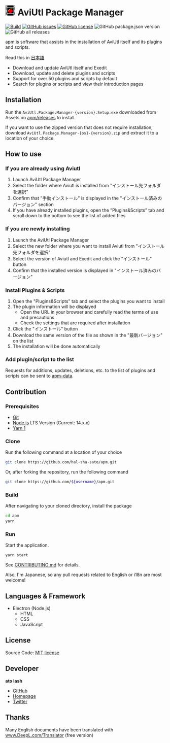 # ![Logo](./icon/apm32.png) AviUtl Package Manager

[![Build](https://github.com/hal-shu-sato/apm/actions/workflows/build.yml/badge.svg)](https://github.com/hal-shu-sato/apm/actions/workflows/build.yml)
[![GitHub issues](https://img.shields.io/github/issues/hal-shu-sato/apm)](https://github.com/hal-shu-sato/apm/issues)
[![GitHub license](https://img.shields.io/github/license/hal-shu-sato/apm)](https://github.com/hal-shu-sato/apm/blob/main/LICENSE)
![GitHub package.json version](https://img.shields.io/github/package-json/v/hal-shu-sato/apm)
![GitHub all releases](https://img.shields.io/github/downloads/hal-shu-sato/apm/total)

apm is software that assists in the installation of AviUtl itself and its plugins and scripts.

Read this in [日本語](./README.md)

- Download and update AviUtl itself and Exedit
- Download, update and delete plugins and scripts
- Support for over 50 plugins and scripts by default
- Search for plugins or scripts and view their introduction pages

## Installation

Run the `AviUtl.Package.Manager-{version}.Setup.exe` downloaded from Assets on [apm/releases](https://github.com/hal-shu-sato/apm/releases) to install.

If you want to use the zipped version that does not require installation, download `AviUtl.Package.Manager-{os}-{version}.zip` and extract it to a location of your choice.

## How to use

### If you are already using Aviutl

1. Launch AviUtl Package Manager
2. Select the folder where Aviutl is installed from "インストール先フォルダを選択"
3. Confirm that "手動インストール" is displayed in the "インストール済みのバージョン" section
4. If you have already installed plugins, open the "Plugins&Scripts" tab and scroll down to the bottom to see the list of added files

### If you are newly installing

1. Launch the AviUtl Package Manager
2. Select the new folder where you want to install Aviutl from "インストール先フォルダを選択"
3. Select the version of Aviutl and Exedit and click the "インストール" button
4. Confirm that the installed version is displayed in "インストール済みのバージョン"

### Install Plugins & Scripts

1. Open the "Plugins&Scripts" tab and select the plugins you want to install
2. The plugin information will be displayed
   - Open the URL in your browser and carefully read the terms of use and precautions
   - Check the settings that are required after installation
3. Click the "インストール" button
4. Download the same version of the file as shown in the "最新バージョン" on the list
5. The installation will be done automatically

### Add plugin/script to the list

Requests for additions, updates, deletions, etc. to the list of plugins and scripts can be sent to [apm-data](https://github.com/hal-shu-sato/apm-data/issues).

## Contribution

### Prerequisites

- [Git](https://git-scm.com/)
- [Node.js](https://nodejs.org/) LTS Version (Current: 14.x.x)
- [Yarn 1](https://classic.yarnpkg.com/)

### Clone

Run the following command at a location of your choice

```bash
git clone https://github.com/hal-shu-sato/apm.git
```

Or, after forking the repository, run the following command

```bash
git clone https://github.com/${username}/apm.git
```

### Build

After navigating to your cloned directory, install the package

```bash
cd apm
yarn
```

### Run

Start the application.

```bash
yarn start
```

See [CONTRIBUTING.md](./CONTRIBUTING.md) for details.

Also, I'm Japanese, so any pull requests related to English or i18n are most welcome!

## Languages & Framework

- Electron (Node.js)
  - HTML
  - CSS
  - JavaScript

## License

Source Code: [MIT license](./LICENSE)

## Developer

**ato lash**

- [GitHub](https://github.com/hal-shu-sato)
- [Homepage](http://halshusato.starfree.jp/)
- [Twitter](https://twitter.com/hal_shu_sato)

## Thanks

Many English documents have been translated with www.DeepL.com/Translator (free version)
